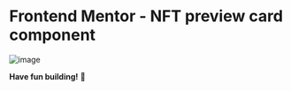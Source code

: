 # Frontend Mentor - NFT preview card component

![image](https://user-images.githubusercontent.com/66420624/173730585-d68634ae-3fbd-40c2-91fa-9cec96c9d36e.png)


**Have fun building!** 🚀
